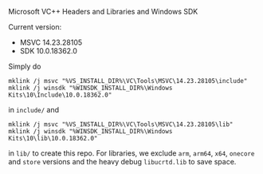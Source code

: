 Microsoft VC++ Headers and Libraries and Windows SDK

Current version:

  * MSVC  14.23.28105
  * SDK   10.0.18362.0

Simply do

    mklink /j msvc "%VS_INSTALL_DIR%\VC\Tools\MSVC\14.23.28105\include"
    mklink /j winsdk "%WINSDK_INSTALL_DIR%\Windows Kits\10\Include\10.0.18362.0"

in `include/` and

    mklink /j msvc "%VS_INSTALL_DIR%\VC\Tools\MSVC\14.23.28105\lib"
    mklink /j winsdk "%WINSDK_INSTALL_DIR%\Windows Kits\10\lib\10.0.18362.0"

in `lib/` to create this repo. For libraries, we exclude `arm`, `arm64`, `x64`, `onecore` and `store` versions and the heavy debug `libucrtd.lib` to save space.